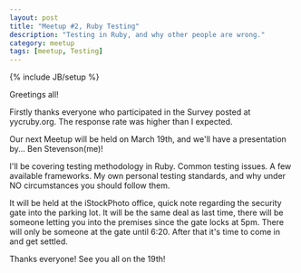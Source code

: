 ```yaml
---
layout: post
title: "Meetup #2, Ruby Testing"
description: "Testing in Ruby, and why other people are wrong."
category: meetup
tags: [meetup, Testing]
---
```

{% include JB/setup %}

Greetings all!

Firstly thanks everyone who participated in the Survey posted at yycruby.org. The response rate was higher than I expected.

Our next Meetup will be held on March 19th, and we'll have a presentation by... Ben Stevenson(me)!

I'll be covering testing methodology in Ruby. Common testing issues. A few available frameworks. My own personal testing standards, and why under NO circumstances you should follow them.

It will be held at the iStockPhoto office, quick note regarding the security gate into the parking lot. It will be the same deal as last time, there will be someone letting you into the premises since the gate locks at 5pm. There will only be someone at the gate until 6:20. After that it's time to come in and get settled.

Thanks everyone! See you all on the 19th!


<div id="question1"></div>
<script type="text/javascript">
(function() {
  $('#question1').highcharts({ "title": { "text": "What testing frameworks do you currently use?" },"legend": { "layout": "vertical","style": {  } },"xAxis": {  },"yAxis": { "title": { "text": null },"labels": {  } },"tooltip": { "enabled": true,"pointFormat": "{series.name}: <b>{point.percentage}%</b>" },"credits": { "enabled": false },"plotOptions": { "areaspline": {  } },"chart": { "defaultSeriesType": "pie","renderTo": "question1" },"subtitle": { "text": "Question #7" },"series": [{ "title": "What testing frameworks do you currently use?","data": [ [ "RSpec",8 ],[ "Cucumber",3 ],[ "test/unit",1 ],[ "Bacon",0 ],[ "Custom / Home Rolled",0 ],[ "None! YOLO!",0 ],[ "N/A",0 ] ],"name": null }] });
})()
</script>


<div id="question2"></div>
<script type="text/javascript">
(function() {
  $('#question2').highcharts({ "title": { "text": "How would you describe your current testing methodology?" },"legend": { "layout": "vertical","style": {  } },"xAxis": {  },"yAxis": { "title": { "text": null },"labels": {  } },"tooltip": { "enabled": true,"pointFormat": "{series.name}: <b>{point.percentage}%</b>" },"credits": { "enabled": false },"plotOptions": { "areaspline": {  } },"chart": { "defaultSeriesType": "pie","renderTo": "question2" },"subtitle": { "text": "Question #8" },"series": [{ "title": "How would you describe your current testing methodology?","data": [ [ "Ad hoc",2 ],[ "TDD",4 ],[ "Whatever needs to be done",0 ],[ "Server side code only",1 ],[ "Complete, including JS",2 ] ],"name": null }] });
})()
</script>


<div id="question3"></div>
<script type="text/javascript">
(function() {
  $('#question3').highcharts({ "title": { "text": "Has this presentation changed your mind about testing?" },"legend": { "layout": "vertical","style": {  } },"xAxis": {  },"yAxis": { "title": { "text": null },"labels": {  } },"tooltip": { "enabled": true,"pointFormat": "{series.name}: <b>{point.percentage}%</b>" },"credits": { "enabled": false },"plotOptions": { "areaspline": {  } },"chart": { "defaultSeriesType": "pie","renderTo": "question3" },"subtitle": { "text": "Question #9" },"series": [{ "title": "Has this presentation changed your mind about testing?","data": [ [ "Yes",3 ],[ "No",6 ] ],"name": null }] });
})()
</script>


<div id="question4"></div>
<script type="text/javascript">
(function() {
  $('#question4').highcharts({ "title": { "text": "Would you be interested in doing a Lightning Talk in May?" },"legend": { "layout": "vertical","style": {  } },"xAxis": {  },"yAxis": { "title": { "text": null },"labels": {  } },"tooltip": { "enabled": true,"pointFormat": "{series.name}: <b>{point.percentage}%</b>" },"credits": { "enabled": false },"plotOptions": { "areaspline": {  } },"chart": { "defaultSeriesType": "pie","renderTo": "question4" },"subtitle": { "text": "Question #10" },"series": [{ "title": "Would you be interested in doing a Lightning Talk in May?","data": [ [ "Yes",4 ],[ "No",5 ] ],"name": null }] });
})()
</script>
